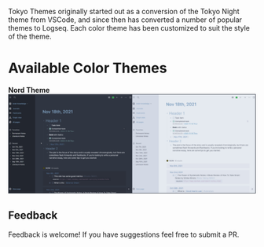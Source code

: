 Tokyo Themes originally started out as a conversion of the Tokyo Night theme from VSCode, and since then has converted a number of popular themes to Logseq. Each color theme has been customized to suit the style of the theme.

# Available Color Themes
**Nord Theme**
![Nord](images/Nord.jpg)

## Feedback
Feedback is welcome! If you have suggestions feel free to submit a PR.
